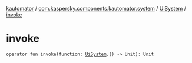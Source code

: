 [kautomator](../../index.md) / [com.kaspersky.components.kautomator.system](../index.md) / [UiSystem](index.md) / [invoke](./invoke.md)

# invoke

`operator fun invoke(function: `[`UiSystem`](index.md)`.() -> Unit): Unit`